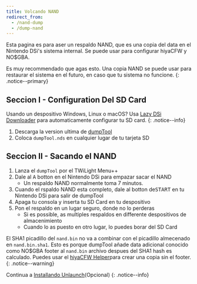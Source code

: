 ```yaml
---
title: Volcando NAND
redirect_from:
  - /nand-dump
  - /dump-nand
---
```


Esta pagina es para aser un respaldo NAND, que es una copia del data en el Nintendo DSi's sistema internal. Se puede usar para configurar hiyaCFW y NO$GBA.

Es muy recommendado que agas esto. Una copia NAND se puede usar para restaurar el sistema en el futuro, en caso que tu sistema no funcione.
{: .notice--primary}

## Seccion I - Configuration Del SD Card

Usando un despositivo Windows, Linux o macOS? Usa [Lazy DSi Downloader](lazy-dsi-downloader) para automaticamente configurar tu SD card.
{: .notice--info}

1. Descarga la version ultima de [dumpTool](https://github.com/zoogie/dumpTool/releases/latest/download/dumpTool.nds)
1. Coloca `dumpTool.nds` en cualquier lugar de tu tarjeta SD

## Seccion II - Sacando el NAND
1. Lanza el `dumpTool` por el TWiLight Menu++
1. Dale al <kbd class="face">A</kbd> botton en el Nintendo DSi para empazar sacar el NAND
   - Un respaldo NAND normalmente toma 7 minutos.
1. Cuando el rspaldo NAND esta completo, dale al botton de<kbd>START</kbd> en tu Nintendo DSi para salir de dumpTool
1. Apaga tu consola y inserta tu SD Card en tu despositivo
1. Pon el respaldo en un lugar seguro, donde no lo perderas
   - Si es possible, as multiples respaldos en differente despositivos de almacenimiento
   - Cuando lo as puesto en otro lugar, lo puedes borar del SD Card

El SHA1 picadillo del `nand.bin` no va a combinar con el picadillo almecenado en `nand.bin.sha1`. Esto es porque dumpTool añade data adicional conocido como NO$GBA footer al `nand.bin` archivo despues del SHA1 hash es calculado. Puedes usar el [hiyaCFW Helper](https://github.com/mondul/HiyaCFW-Helper/releases)para crear una copia sin el footer.
{: .notice--warning}

Continua a [Installando Unlaunch](installing-unlaunch)(Opcional)
{: .notice--info}
